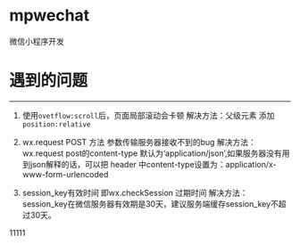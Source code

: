# mpwechat
微信小程序开发

# 遇到的问题
---
1. 使用`ovetflow:scroll`后，页面局部滚动会卡顿
 解决方法：父级元素 添加`position:relative`

2. wx.request POST 方法 参数传输服务器接收不到的bug
 解决方法：wx.request post的content-type 默认为‘application/json’,如果服务器没有用到json解释的话，可以把 header 中content-type设置为：application/x-www-form-urlencoded

3. session_key有效时间 即wx.checkSession 过期时间
 解决方法：session_key在微信服务器有效期是30天，建议服务端缓存session_key不超过30天。

 11111